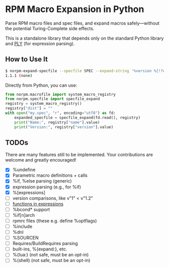 RPM Macro Expansion in Python
=============================

Parse RPM macro files and spec files, and expand macros safely—without the
potential Turing-Complete side effects.

This is a standalone library that depends only on the standard Python library
and [PLY](https://github.com/dabeaz/ply) (for expression parsing).

How to Use It
-------------

```bash
$ norpm-expand-specfile --specfile SPEC --expand-string '%version %{!?epoch:(none)}'
1.1.1 (none)
```

Directly from Python, you can use:

```python
from norpm.macrofile import system_macro_registry
from norpm.specfile import specfile_expand
registry = system_macro_registry()
registry["dist"] = ""
with open("my.spec", "r", encoding="utf8") as fd:
    expanded_specfile = specfile_expand(fd.read(), registry)
    print("Name:", registry["name"].value)
    print("Version:", registry["version"].value)
```

TODOs
-----

There are many features still to be implemented. Your contributions are welcome
and greatly encouraged!

- [x] %undefine
- [x] Parametric macro definitions + calls
- [x] %if, %else parsing (generic)
- [x] expression parsing (e.g., for %if)
- [x] %[expressions]
- [ ] version comparisons, like v"1" < v"1.2"
- [ ] [functions in expressions](https://github.com/rpm-software-management/rpm/blob/8ae5f1d0db9e3c088d3163cbfc2612990702ff93/rpmio/expression.cc#L556)
- [ ] %bcond* support
- [ ] %if[n]arch
- [ ] rpmrc files (these e.g. define %optflags)
- [ ] %include
- [ ] %dnl
- [ ] %SOURCEN
- [ ] Requires/BuildRequires parsing
- [ ] built-ins, %{expand:}, etc.
- [ ] %{lua:} (not safe, must be an opt-in)
- [ ] %(shell) (not safe, must be an opt-in)
